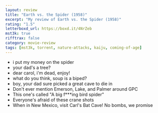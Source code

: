```yaml
---
layout: review
title: "Earth vs. the Spider (1958)"
excerpt: "My review of Earth vs. the Spider (1958)"
rating: "1.5"
letterboxd_url: https://boxd.it/4NrZeb
mst3k: true
rifftrax: false
category: movie-review
tags: [mst3k, torrent, nature-attacks, kaiju, coming-of-age]
---
```


- i put my money on the spider
- your dad's a tree?
- dear carol, i'm dead, enjoy!
- what do you think, soup is a biped?
- boy, your dad sure picked a great cave to die in
- Don't ever mention Emerson, Lake, and Palmer around GPC
- This one's called "A big f\*\*\*ing bird spider"
- Everyone's afraid of these crane shots
- When in New Mexico, visit Carl's Bat Cave! No bombs, we promise
